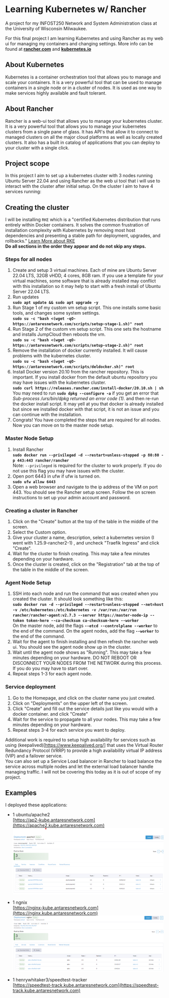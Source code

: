 # Learning Kubernetes w/ Rancher

A project for my INFOST250 Network and System Administration class at the University of Wisconsin Milwaukee.

For this final project I am learning Kubernetes and using Rancher as my web ui for managing my containers and changing settings. More info can be found at **[rancher.com](https://rancher.com)** and **[kubernetes.io](https://kubernetes.io/)**

## About Kubernetes

Kubernetes is a container orchestration tool that allows you to manage and scale your containers. It is a very powerful tool that can be used to manage containers in a single node or in a cluster of nodes. It is used as one way to make services highly available and fault tolerant.

## About Rancher

Rancher is a web-ui tool that allows you to manage your kubernetes cluster. It is a very powerful tool that allows you to manage your kubernetes clusters from a single pane of glass. It has API's that allow it to connect to managed clusters on all the major cloud platforms as well as locally created clusters. It also has a built in catalog of applications that you can deploy to your cluster with a single click.

## Project scope

In this project I aim to set up a kubernetes cluster with 3 nodes running Ubuntu Server 22.04 and using Rancher as the web ui tool that i will use to interact with the cluster after initial setup. On the cluster I aim to have 4 services running:

## Creating the cluster

I will be installing `RKE` which is  a "certified Kubernetes distribution that runs entirely within Docker containers. It solves the common frustration of installation complexity with Kubernetes by removing most host dependencies and presenting a stable path for deployment, upgrades, and rollbacks." [Learn More about RKE](https://www.rancher.com/products/rke)  
**Do all sections in the order they appear and do not skip any steps.**

### Steps for all nodes  

1. Create and setup 3 virtual machines. Each of mine are Ubuntu Server 22.04 LTS, 32GB vHDD, 4 cores, 8GB ram. If you use a template for your virtual machines, some software that is already installed may conflict with this installation so it may help to start with a fresh install of Ubuntu Server 22.04 LTS.
2. Run updates  
**`sudo apt update && sudo apt upgrade -y`**
3. Run Stage 1 of my custom vm setup script. This one installs some basic tools, and changes some system settings.  
**`sudo su -c "bash <(wget -qO- https://antaresnetwork.com/scripts/setup-stage-1.sh)" root `**  
4. Run Stage 2 of the custom vm setup script. This one sets the hostname and installs JumpCloud then reboots the vm.  
**`sudo su -c "bash <(wget -qO- https://antaresnetwork.com/scripts/setup-stage-2.sh)" root `**  
5. Remove the installation of docker currently installed. It will cause problems with the kubernetes cluster.   
**`sudo su -c "bash <(wget -qO- https://antaresnetwork.com/scripts/deldocker.sh)" root `**  
6. Install Docker version 20.10 from the rancher repository. This is important. If you install docker from the default ubuntu repository you may have issues with the kubernetes cluster.  
**`sudo curl https://releases.rancher.com/install-docker/20.10.sh | sh`**  
You may need to run **`sudo dpkg --configure -a`** if you get an error that *Sub-process /urs/bin/dpkg returned an error code (1).* and then re-run the docker install script. It may yell at you that docker is already installed but since we installed docker with that script, it is not an issue and you can continue with the installation.
7. Congrats! You have completed the steps that are required for all nodes. Now you can move on to the master node setup.

### Master Node Setup

1. Install Rancher  
**`sudo docker run --privileged -d --restart=unless-stopped -p 80:80 -p 443:443 rancher/rancher`**  
Note: `--privileged` is required for the cluster to work properly. If you do not use this flag you may have issues with the cluster.
2. Open port 6443 in ufw if ufw is turned on.  
**`sudo ufw allow 6443`**
3. Open a web browser and navigate to the ip address of the VM on port 443. You should see the Rancher setup screen. Follow the on screen instructions to set up your admin account and password.

### Creating a cluster in Rancher

1. Click on the "Create" button at the top of the table in the middle of the screen.
2. Select the Custom option.
3. Give your cluster a name, description, select a kubernetes version (I went with 1.25.9-rancher2-1) , and uncheck "Traefik Ingress" and click "Create".
4. Wait for the cluster to finish creating. This may take a few minutes depending on your hardware.
5. Once the cluster is created, click on the "Registration" tab at the top of the table in the middle of the screen.

### Agent Node Setup

1. SSH into each node and run the command that was created when you created the cluster. It should look something like this:  
**`sudo docker run -d --privileged --restart=unless-stopped --net=host -v /etc/kubernetes:/etc/kubernetes -v /var/run:/var/run  rancher/rancher-agent:v2.7.3 --server https://master-node-ip --token token-here --ca-checksum ca-checksum-here --worker`**  
On the master node, add the flags **`--etcd --controlplane --worker`** to the end of the command. On the agent nodes, add the flag **`--worker`** to the end of the command.
2. Wait for the agent to finish installing and then refresh the rancher web ui. You should see the agent node show up in the cluster.
3. Wait until the agent node shows as "Running". This may take a few minutes depending on your hardware. DO NOT REBOOT OR DISCONNECT YOUR NODES FROM THE NETWORK during this process. If you do you may have to start over.
4. Repeat steps 1-3 for each agent node.


### Service deployment

1. Go to the Homepage, and click on the cluster name you just created.
2. Click on "Deployments" on the upper left of the screen.
3. Click "Create" and fill out the service details just like you would with a docker container. and click "Create"
4. Wait for the service to propagate to all your nodes. This may take a few minutes depending on your hardware.
5. Repeat steps 3-4 for each service you want to deploy.

Additional work is required to setup high availability for services such as using (keepalived)[https://www.keepalived.org/] that uses the Virtual Router Redundancy Protocol (VRRP) to provide a high availability virtual IP address (VIP) and a failover service.  
    You can also set up a Service Load balancer in Rancher to load balance the service across multiple nodes and let the external load balancer handle managing traffic. I will not be covering this today as it is out of scope of my project.


## Examples

I deployed these applications:

- 1 ubuntu/apache2  
[https://ap2-kube.antaresnetwork.com](https://apache2.kube.antaresnetwork.com)
![](img1.png)  

- 1 ngnix  
[https://nginx-kube.antaresnetwork.com](https://nginx.kube.antaresnetwork.com)
![](img2.png)  

- 1 henrywhitaker3/speedtest-tracker  
[https://speedtest-track.kube.antaresnetwork.com](https://speedtest-track.kube.antaresnetwork.com)
